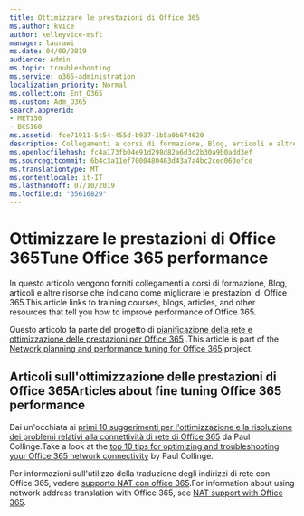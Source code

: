 ```yaml
---
title: Ottimizzare le prestazioni di Office 365
ms.author: kvice
author: kelleyvice-msft
manager: laurawi
ms.date: 04/09/2019
audience: Admin
ms.topic: troubleshooting
ms.service: o365-administration
localization_priority: Normal
ms.collection: Ent_O365
ms.custom: Adm_O365
search.appverid:
- MET150
- BCS160
ms.assetid: fce71911-5c54-455d-b937-1b5a0b674620
description: Collegamenti a corsi di formazione, Blog, articoli e altre risorse che indicano come migliorare le prestazioni di Office 365.
ms.openlocfilehash: fc4a173fb04e91d298d82a6d3d2b30a9b0add3ef
ms.sourcegitcommit: 6b4c3a11ef7000480463d43a7a4bc2ced063efce
ms.translationtype: MT
ms.contentlocale: it-IT
ms.lasthandoff: 07/10/2019
ms.locfileid: "35616829"
---
```

# <a name="tune-office-365-performance"></a><span data-ttu-id="0c6e4-103">Ottimizzare le prestazioni di Office 365</span><span class="sxs-lookup"><span data-stu-id="0c6e4-103">Tune Office 365 performance</span></span>

<span data-ttu-id="0c6e4-104">In questo articolo vengono forniti collegamenti a corsi di formazione, Blog, articoli e altre risorse che indicano come migliorare le prestazioni di Office 365.</span><span class="sxs-lookup"><span data-stu-id="0c6e4-104">This article links to training courses, blogs, articles, and other resources that tell you how to improve performance of Office 365.</span></span>
  
<span data-ttu-id="0c6e4-105">Questo articolo fa parte del progetto di [pianificazione della rete e ottimizzazione delle prestazioni per Office 365](https://aka.ms/tune) .</span><span class="sxs-lookup"><span data-stu-id="0c6e4-105">This article is part of the [Network planning and performance tuning for Office 365](https://aka.ms/tune) project.</span></span>
   
## <a name="articles-about-fine-tuning-office-365-performance"></a><span data-ttu-id="0c6e4-106">Articoli sull'ottimizzazione delle prestazioni di Office 365</span><span class="sxs-lookup"><span data-stu-id="0c6e4-106">Articles about fine tuning Office 365 performance</span></span>

<span data-ttu-id="0c6e4-107">Dai un'occhiata ai [primi 10 suggerimenti per l'ottimizzazione e la risoluzione dei problemi relativi alla connettività di rete di Office 365](https://blogs.technet.com/b/onthewire/archive/2014/06/18/top-10-tips-for-optimising-amp-troubleshooting-your-office-365-network-connectivity.aspx) da Paul Collinge.</span><span class="sxs-lookup"><span data-stu-id="0c6e4-107">Take a look at the [top 10 tips for optimizing and troubleshooting your Office 365 network connectivity](https://blogs.technet.com/b/onthewire/archive/2014/06/18/top-10-tips-for-optimising-amp-troubleshooting-your-office-365-network-connectivity.aspx) by Paul Collinge.</span></span> 
  
<span data-ttu-id="0c6e4-108">Per informazioni sull'utilizzo della traduzione degli indirizzi di rete con Office 365, vedere [supporto NAT con office 365](nat-support-with-office-365.md).</span><span class="sxs-lookup"><span data-stu-id="0c6e4-108">For information about using network address translation with Office 365, see [NAT support with Office 365](nat-support-with-office-365.md).</span></span>
  

